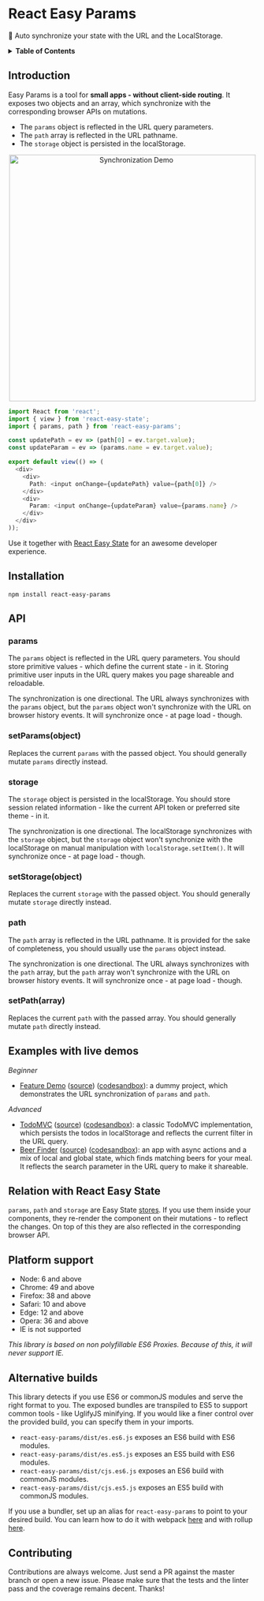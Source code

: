 # React Easy Params

:link: Auto synchronize your state with the URL and the LocalStorage.

<details>
<summary><strong>Table of Contents</strong></summary>
<!-- Do not edit the Table of Contents, instead regenerate with `npm run build-toc` -->

<!-- toc -->

* [Introduction](#introduction)
* [Installation](#installation)
* [API](#api)
  * [params](#params)
  * [setParams(object)](#setparamsobject)
  * [storage](#storage)
  * [setStorage(object)](#setstorageobject)
  * [path](#path)
  * [setPath(array)](#setpatharray)
* [Examples with live demos](#examples-with-live-demos)
* [Relation with React Easy State](#relation-with-react-easy-state)
* [Platform support](#platform-support)
* [Alternative builds](#alternative-builds)
* [Contributing](#contributing)

<!-- tocstop -->

</details>

## Introduction

Easy Params is a tool for **small apps - without client-side routing**. It exposes two objects and an array, which synchronize with the corresponding browser APIs on mutations.

* The `params` object is reflected in the URL query parameters.
* The `path` array is reflected in the URL pathname.
* The `storage` object is persisted in the localStorage.

<div align="center">
  <img src="images/param_sync.gif" alt="Synchronization Demo" width="500px" />
</div>

```js
import React from 'react';
import { view } from 'react-easy-state';
import { params, path } from 'react-easy-params';

const updatePath = ev => (path[0] = ev.target.value);
const updateParam = ev => (params.name = ev.target.value);

export default view(() => (
  <div>
    <div>
      Path: <input onChange={updatePath} value={path[0]} />
    </div>
    <div>
      Param: <input onChange={updateParam} value={params.name} />
    </div>
  </div>
));
```

Use it together with [React Easy State](https://github.com/solkimicreb/react-easy-state) for an awesome developer experience.

## Installation

`npm install react-easy-params`

## API

### params

The `params` object is reflected in the URL query parameters. You should store primitive values - which define the current state - in it. Storing primitive user inputs in the URL query makes you page shareable and reloadable.

The synchronization is one directional. The URL always synchronizes with the `params` object, but the `params` object won't synchronize with the URL on browser history events. It will synchronize once - at page load - though.

### setParams(object)

Replaces the current `params` with the passed object. You should generally mutate `params` directly instead.

### storage

The `storage` object is persisted in the localStorage. You should store session related information - like the current API token or preferred site theme - in it.

The synchronization is one directional. The localStorage synchronizes with the `storage` object, but the `storage` object won't synchronize with the localStorage on manual manipulation with `localStorage.setItem()`. It will synchronize once - at page load - though.

### setStorage(object)

Replaces the current `storage` with the passed object. You should generally mutate `storage` directly instead.

### path

The `path` array is reflected in the URL pathname. It is provided for the sake of completeness, you should usually use the `params` object instead.

The synchronization is one directional. The URL always synchronizes with the `path` array, but the `path` array won't synchronize with the URL on browser history events. It will synchronize once - at page load - though.

### setPath(array)

Replaces the current `path` with the passed array. You should generally mutate `path` directly instead.

## Examples with live demos

_Beginner_

* [Feature Demo](https://solkimicreb.github.io/react-easy-params/examples/feature-demo/build) ([source](/examples/feature-demo/)) ([codesandbox](https://codesandbox.io/s/github/solkimicreb/react-easy-params/tree/master/examples/feature-demo)): a dummy project, which demonstrates the URL synchronization of `params` and `path`.

_Advanced_

* [TodoMVC](https://solkimicreb.github.io/react-easy-params/examples/todo-mvc/build) ([source](/examples/todo-mvc/)) ([codesandbox](https://codesandbox.io/s/github/solkimicreb/react-easy-params/tree/master/examples/todo-mvc)): a classic TodoMVC implementation, which persists the todos in localStorage and reflects the current filter in the URL query.
* [Beer Finder](https://solkimicreb.github.io/react-easy-params/examples/beer-finder/build) ([source](/examples/beer-finder/)) ([codesandbox](https://codesandbox.io/s/github/solkimicreb/react-easy-params/tree/master/examples/beer-finder)): an app with async actions and a mix of local and global state, which finds matching beers for your meal. It reflects the search parameter in the URL query to make it shareable.

## Relation with React Easy State

`params`, `path` and `storage` are Easy State [stores](https://github.com/solkimicreb/react-easy-state#creating-stores). If you use them inside your components, they re-render the component on their mutations - to reflect the changes. On top of this they are also reflected in the corresponding browser API.

## Platform support

* Node: 6 and above
* Chrome: 49 and above
* Firefox: 38 and above
* Safari: 10 and above
* Edge: 12 and above
* Opera: 36 and above
* IE is not supported

_This library is based on non polyfillable ES6 Proxies. Because of this, it will never support IE._

## Alternative builds

This library detects if you use ES6 or commonJS modules and serve the right format to you. The exposed bundles are transpiled to ES5 to support common tools - like UglifyJS minifying. If you would like a finer control over the provided build, you can specify them in your imports.

* `react-easy-params/dist/es.es6.js` exposes an ES6 build with ES6 modules.
* `react-easy-params/dist/es.es5.js` exposes an ES5 build with ES6 modules.
* `react-easy-params/dist/cjs.es6.js` exposes an ES6 build with commonJS modules.
* `react-easy-params/dist/cjs.es5.js` exposes an ES5 build with commonJS modules.

If you use a bundler, set up an alias for `react-easy-params` to point to your desired build. You can learn how to do it with webpack [here](https://webpack.js.org/configuration/resolve/#resolve-alias) and with rollup [here](https://github.com/rollup/rollup-plugin-alias#usage).

## Contributing

Contributions are always welcome. Just send a PR against the master branch or open a new issue. Please make sure that the tests and the linter pass and the coverage remains decent. Thanks!
